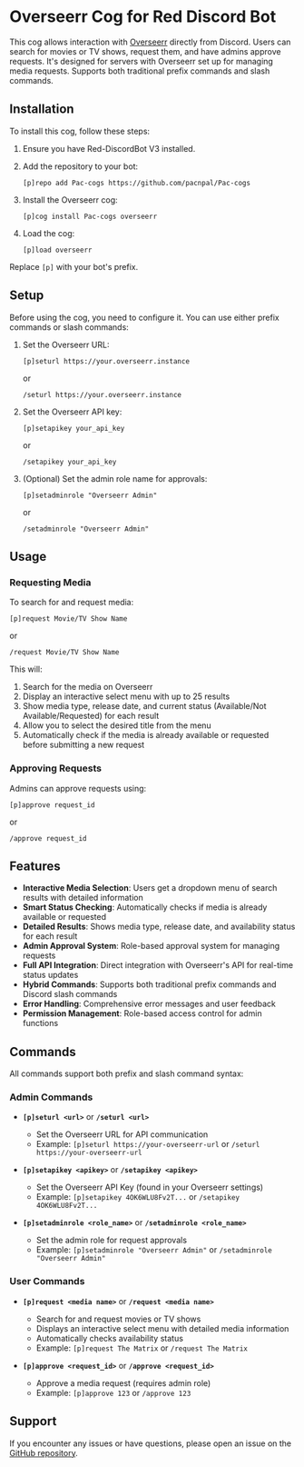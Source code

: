 # Overseerr Cog for Red Discord Bot

This cog allows interaction with [Overseerr](https://overseerr.dev/) directly from Discord. Users can search for movies or TV shows, request them, and have admins approve requests. It's designed for servers with Overseerr set up for managing media requests. Supports both traditional prefix commands and slash commands.

## Installation

To install this cog, follow these steps:

1. Ensure you have Red-DiscordBot V3 installed.
2. Add the repository to your bot:

   ```
   [p]repo add Pac-cogs https://github.com/pacnpal/Pac-cogs
   ```

3. Install the Overseerr cog:

   ```
   [p]cog install Pac-cogs overseerr
   ```

4. Load the cog:

   ```
   [p]load overseerr
   ```

Replace `[p]` with your bot's prefix.

## Setup

Before using the cog, you need to configure it. You can use either prefix commands or slash commands:

1. Set the Overseerr URL:
    ```
    [p]seturl https://your.overseerr.instance 
    ```
    or
    ```
    /seturl https://your.overseerr.instance
    ```

2. Set the Overseerr API key:
    ```
    [p]setapikey your_api_key
    ```
    or
    ```
    /setapikey your_api_key
    ```

3. (Optional) Set the admin role name for approvals:
    ```
    [p]setadminrole "Overseerr Admin"
    ```
    or
    ```
    /setadminrole "Overseerr Admin"
    ```

## Usage

### Requesting Media

To search for and request media:

```
[p]request Movie/TV Show Name
```
or
```
/request Movie/TV Show Name
```

This will:
1. Search for the media on Overseerr
2. Display an interactive select menu with up to 25 results
3. Show media type, release date, and current status (Available/Not Available/Requested) for each result
4. Allow you to select the desired title from the menu
5. Automatically check if the media is already available or requested before submitting a new request

### Approving Requests

Admins can approve requests using:

```
[p]approve request_id
```
or
```
/approve request_id
```

## Features

- **Interactive Media Selection**: Users get a dropdown menu of search results with detailed information
- **Smart Status Checking**: Automatically checks if media is already available or requested
- **Detailed Results**: Shows media type, release date, and availability status for each result
- **Admin Approval System**: Role-based approval system for managing requests
- **Full API Integration**: Direct integration with Overseerr's API for real-time status updates
- **Hybrid Commands**: Supports both traditional prefix commands and Discord slash commands
- **Error Handling**: Comprehensive error messages and user feedback
- **Permission Management**: Role-based access control for admin functions

## Commands

All commands support both prefix and slash command syntax:

### Admin Commands
- **`[p]seturl <url>`** or **`/seturl <url>`**
  - Set the Overseerr URL for API communication
  - Example: `[p]seturl https://your-overseerr-url` or `/seturl https://your-overseerr-url`

- **`[p]setapikey <apikey>`** or **`/setapikey <apikey>`**
  - Set the Overseerr API Key (found in your Overseerr settings)
  - Example: `[p]setapikey 4OK6WLU8Fv2T...` or `/setapikey 4OK6WLU8Fv2T...`

- **`[p]setadminrole <role_name>`** or **`/setadminrole <role_name>`**
  - Set the admin role for request approvals
  - Example: `[p]setadminrole "Overseerr Admin"` or `/setadminrole "Overseerr Admin"`

### User Commands
- **`[p]request <media name>`** or **`/request <media name>`**
  - Search for and request movies or TV shows
  - Displays an interactive select menu with detailed media information
  - Automatically checks availability status
  - Example: `[p]request The Matrix` or `/request The Matrix`

- **`[p]approve <request_id>`** or **`/approve <request_id>`**
  - Approve a media request (requires admin role)
  - Example: `[p]approve 123` or `/approve 123`

## Support

If you encounter any issues or have questions, please open an issue on the [GitHub repository](https://github.com/pacnpal/Pac-cogs).
